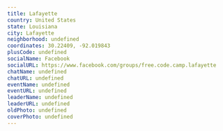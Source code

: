 ```yaml
---
title: Lafayette
country: United States
state: Louisiana
city: Lafayette
neighborhood: undefined
coordinates: 30.22409, -92.019843
plusCode: undefined
socialName: Facebook
socialURL: https://www.facebook.com/groups/free.code.camp.lafayette
chatName: undefined
chatURL: undefined
eventName: undefined
eventURL: undefined
leaderName: undefined
leaderURL: undefined
oldPhoto: undefined
coverPhoto: undefined
---
```

